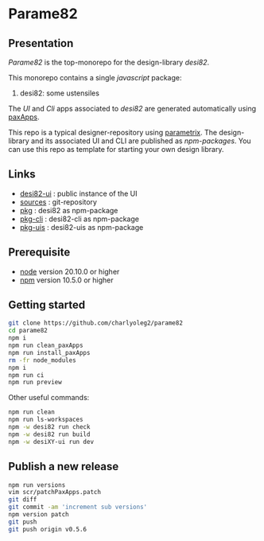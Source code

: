 Parame82
========


Presentation
------------

*Parame82* is the top-monorepo for the design-library *desi82*.

This monorepo contains a single *javascript* package:

1. desi82: some ustensiles

The *UI* and *Cli* apps associated to *desi82* are generated automatically using [paxApps](https://github.com/charlyoleg2/parame_paxApps).

This repo is a typical designer-repository using [parametrix](https://charlyoleg2.github.io/parametrix/).
The design-library and its associated UI and CLI are published as *npm-packages*.
You can use this repo as template for starting your own design library.


Links
-----

- [desi82-ui](https://charlyoleg2.github.io/parame82/) : public instance of the UI
- [sources](https://github.com/charlyoleg2/parame82) : git-repository
- [pkg](https://www.npmjs.com/package/desi82) : desi82 as npm-package
- [pkg-cli](https://www.npmjs.com/package/desi82-cli) : desi82-cli as npm-package
- [pkg-uis](https://www.npmjs.com/package/desi82-uis) : desi82-uis as npm-package


Prerequisite
------------

- [node](https://nodejs.org) version 20.10.0 or higher
- [npm](https://docs.npmjs.com/cli/v7/commands/npm) version 10.5.0 or higher


Getting started
---------------

```bash
git clone https://github.com/charlyoleg2/parame82
cd parame82
npm i
npm run clean_paxApps
npm run install_paxApps
rm -fr node_modules
npm i
npm run ci
npm run preview
```

Other useful commands:
```bash
npm run clean
npm run ls-workspaces
npm -w desi82 run check
npm -w desi82 run build
npm -w desiXY-ui run dev
```

Publish a new release
---------------------

```bash
npm run versions
vim scr/patchPaxApps.patch
git diff
git commit -am 'increment sub versions'
npm version patch
git push
git push origin v0.5.6
```
